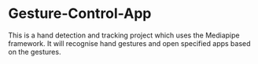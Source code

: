 # Gesture-Control-App
This is a hand detection and tracking project which uses the Mediapipe framework.
It will recognise hand gestures and open specified apps based on the gestures.
